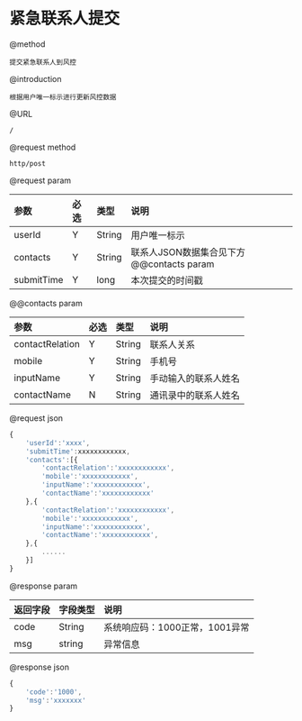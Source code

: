# 紧急联系人提交

@method

```
提交紧急联系人到风控
```

@introduction

```
根据用户唯一标示进行更新风控数据
```

@URL

```
/
```

@request method

```
http/post
```

@request param

| 参数 | 必选 | 类型 | 说明 |
| :--- | :--- | :--- | :--- |
| userId | Y | String | 用户唯一标示 |
| contacts | Y | String | 联系人JSON数据集合见下方@@contacts param |
| submitTime | Y | long | 本次提交的时间戳 |

@@contacts param

| 参数 | 必选 | 类型 | 说明 |
| :--- | :--- | :--- | :--- |
| contactRelation | Y | String | 联系人关系 |
| mobile | Y | String | 手机号 |
| inputName | Y | String | 手动输入的联系人姓名 |
| contactName | N | String | 通讯录中的联系人姓名 |

@request json

```js
{    
    'userId':'xxxx',
    'submitTime':xxxxxxxxxxxx,
    'contacts':[{
        'contactRelation':'xxxxxxxxxxxx',
        'mobile':'xxxxxxxxxxxx',
        'inputName':'xxxxxxxxxxxx', 
        'contactName':'xxxxxxxxxxxx'
    },{
        'contactRelation':'xxxxxxxxxxxx',
        'mobile':'xxxxxxxxxxxx',
        'inputName':'xxxxxxxxxxxx',  
        'contactName':'xxxxxxxxxxxx',
    },{
        ......
    }]
}
```

@response param

| 返回字段 | 字段类型 | 说明 |
| :--- | :--- | :--- |
| code | String | 系统响应码：1000正常，1001异常 |
| msg | string | 异常信息 |

@response json

```js
{
    'code':'1000',
    'msg':'xxxxxxx'
}
```



